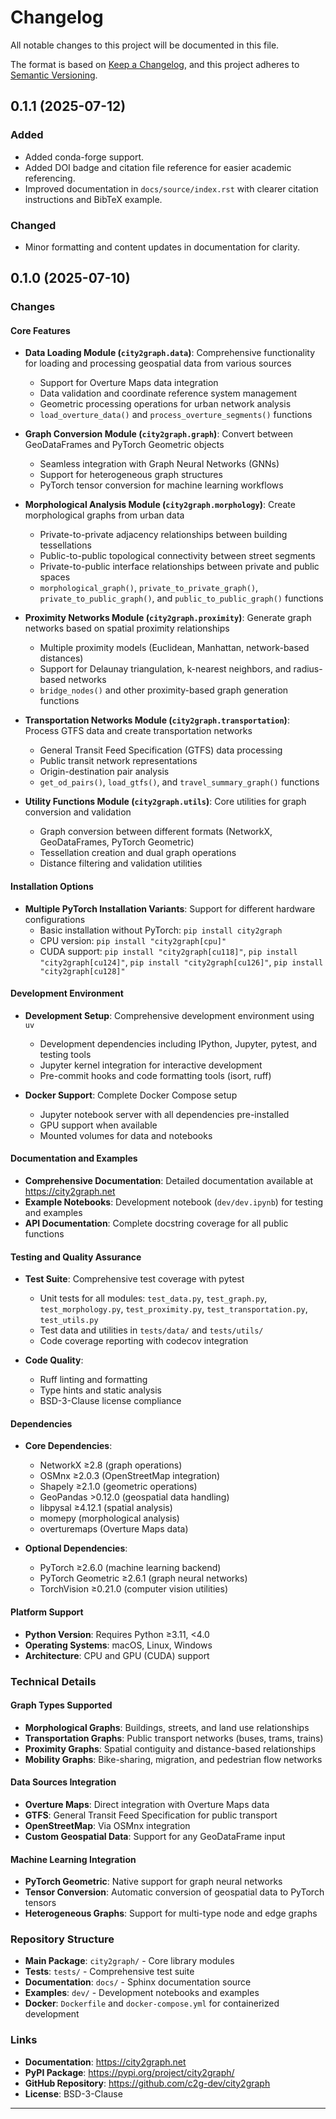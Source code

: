 # Changelog

All notable changes to this project will be documented in this file.

The format is based on [Keep a Changelog](https://keepachangelog.com/en/1.0.0/),
and this project adheres to [Semantic Versioning](https://semver.org/spec/v2.0.0.html).

## 0.1.1 (2025-07-12)

### Added
- Added conda-forge support.
- Added DOI badge and citation file reference for easier academic referencing.
- Improved documentation in `docs/source/index.rst` with clearer citation instructions and BibTeX example.

### Changed
- Minor formatting and content updates in documentation for clarity.

## 0.1.0 (2025-07-10)

### Changes

#### Core Features
- **Data Loading Module (`city2graph.data`)**: Comprehensive functionality for loading and processing geospatial data from various sources
  - Support for Overture Maps data integration
  - Data validation and coordinate reference system management
  - Geometric processing operations for urban network analysis
  - `load_overture_data()` and `process_overture_segments()` functions

- **Graph Conversion Module (`city2graph.graph`)**: Convert between GeoDataFrames and PyTorch Geometric objects
  - Seamless integration with Graph Neural Networks (GNNs)
  - Support for heterogeneous graph structures
  - PyTorch tensor conversion for machine learning workflows

- **Morphological Analysis Module (`city2graph.morphology`)**: Create morphological graphs from urban data
  - Private-to-private adjacency relationships between building tessellations
  - Public-to-public topological connectivity between street segments
  - Private-to-public interface relationships between private and public spaces
  - `morphological_graph()`, `private_to_private_graph()`, `private_to_public_graph()`, and `public_to_public_graph()` functions

- **Proximity Networks Module (`city2graph.proximity`)**: Generate graph networks based on spatial proximity relationships
  - Multiple proximity models (Euclidean, Manhattan, network-based distances)
  - Support for Delaunay triangulation, k-nearest neighbors, and radius-based networks
  - `bridge_nodes()` and other proximity-based graph generation functions

- **Transportation Networks Module (`city2graph.transportation`)**: Process GTFS data and create transportation networks
  - General Transit Feed Specification (GTFS) data processing
  - Public transit network representations
  - Origin-destination pair analysis
  - `get_od_pairs()`, `load_gtfs()`, and `travel_summary_graph()` functions

- **Utility Functions Module (`city2graph.utils`)**: Core utilities for graph conversion and validation
  - Graph conversion between different formats (NetworkX, GeoDataFrames, PyTorch Geometric)
  - Tessellation creation and dual graph operations
  - Distance filtering and validation utilities

#### Installation Options
- **Multiple PyTorch Installation Variants**: Support for different hardware configurations
  - Basic installation without PyTorch: `pip install city2graph`
  - CPU version: `pip install "city2graph[cpu]"`
  - CUDA support: `pip install "city2graph[cu118]"`, `pip install "city2graph[cu124]"`, `pip install "city2graph[cu126]"`, `pip install "city2graph[cu128]"`

#### Development Environment
- **Development Setup**: Comprehensive development environment using `uv`
  - Development dependencies including IPython, Jupyter, pytest, and testing tools
  - Jupyter kernel integration for interactive development
  - Pre-commit hooks and code formatting tools (isort, ruff)

- **Docker Support**: Complete Docker Compose setup
  - Jupyter notebook server with all dependencies pre-installed
  - GPU support when available
  - Mounted volumes for data and notebooks

#### Documentation and Examples
- **Comprehensive Documentation**: Detailed documentation available at https://city2graph.net
- **Example Notebooks**: Development notebook (`dev/dev.ipynb`) for testing and examples
- **API Documentation**: Complete docstring coverage for all public functions

#### Testing and Quality Assurance
- **Test Suite**: Comprehensive test coverage with pytest
  - Unit tests for all modules: `test_data.py`, `test_graph.py`, `test_morphology.py`, `test_proximity.py`, `test_transportation.py`, `test_utils.py`
  - Test data and utilities in `tests/data/` and `tests/utils/`
  - Code coverage reporting with codecov integration

- **Code Quality**:
  - Ruff linting and formatting
  - Type hints and static analysis
  - BSD-3-Clause license compliance

#### Dependencies
- **Core Dependencies**:
  - NetworkX ≥2.8 (graph operations)
  - OSMnx ≥2.0.3 (OpenStreetMap integration)
  - Shapely ≥2.1.0 (geometric operations)
  - GeoPandas >0.12.0 (geospatial data handling)
  - libpysal ≥4.12.1 (spatial analysis)
  - momepy (morphological analysis)
  - overturemaps (Overture Maps data)

- **Optional Dependencies**:
  - PyTorch ≥2.6.0 (machine learning backend)
  - PyTorch Geometric ≥2.6.1 (graph neural networks)
  - TorchVision ≥0.21.0 (computer vision utilities)

#### Platform Support
- **Python Version**: Requires Python ≥3.11, <4.0
- **Operating Systems**: macOS, Linux, Windows
- **Architecture**: CPU and GPU (CUDA) support

### Technical Details

#### Graph Types Supported
- **Morphological Graphs**: Buildings, streets, and land use relationships
- **Transportation Graphs**: Public transport networks (buses, trams, trains)
- **Proximity Graphs**: Spatial contiguity and distance-based relationships
- **Mobility Graphs**: Bike-sharing, migration, and pedestrian flow networks

#### Data Sources Integration
- **Overture Maps**: Direct integration with Overture Maps data
- **GTFS**: General Transit Feed Specification for public transport
- **OpenStreetMap**: Via OSMnx integration
- **Custom Geospatial Data**: Support for any GeoDataFrame input

#### Machine Learning Integration
- **PyTorch Geometric**: Native support for graph neural networks
- **Tensor Conversion**: Automatic conversion of geospatial data to PyTorch tensors
- **Heterogeneous Graphs**: Support for multi-type node and edge graphs

### Repository Structure
- **Main Package**: `city2graph/` - Core library modules
- **Tests**: `tests/` - Comprehensive test suite
- **Documentation**: `docs/` - Sphinx documentation source
- **Examples**: `dev/` - Development notebooks and examples
- **Docker**: `Dockerfile` and `docker-compose.yml` for containerized development

### Links
- **Documentation**: https://city2graph.net
- **PyPI Package**: https://pypi.org/project/city2graph/
- **GitHub Repository**: https://github.com/c2g-dev/city2graph
- **License**: BSD-3-Clause

---
